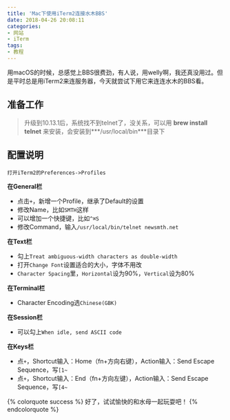 ```yaml
---
title: 'Mac下使用iTerm2连接水木BBS'
date: 2018-04-26 20:08:11
categories:
- 网站
- iTerm
tags:
- 教程
---
```

用macOS的时候，总感觉上BBS很费劲，有人说，用welly啊，我还真没用过。但是平时总是用iTerm2来连服务器，今天就尝试下用它来连连水木的BBS看。

<!--more-->

## 准备工作
> 升级到10.13.1后，系统找不到telnet了，没关系，可以用
**brew install telnet**
来安装，会安装到***/usr/local/bin***目录下


## 配置说明
    打开iTerm2的Preferences->Profiles
**在General栏**
- 点击`+`，新增一个Profile，继承了Default的设置
- 修改Name，比如`SMTH`这样
- 可以增加一个快捷键，比如`^⌘S`
- 修改Command，输入`/usr/local/bin/telnet newsmth.net`

**在Text栏**
- 勾上`Treat ambiguous-width characters as double-width`
- 打开`Change Font`设置适合的大小，字体不用改
- `Character Spacing`里，`Horizontal`设为90%，`Vertical`设为80%

**在Terminal栏**
- Character Encoding选`Chinese(GBK)`

**在Session栏**
- 可以勾上`When idle, send ASCII code`

**在Keys栏**
- 点`+`，Shortcut输入：Home（fn+方向右键），Action输入：Send Escape Sequence，写`[1~`
- 点`+`，Shortcut输入：End（fn+方向左键），Action输入：Send Escape Sequence，写`[4~`


{% colorquote success %}
好了，试试愉快的和水母一起玩耍吧！
{% endcolorquote %}